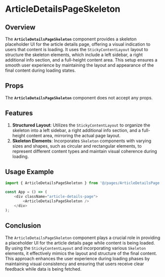 # ArticleDetailsPageSkeleton

## Overview
The **`ArticleDetailsPageSkeleton`** component provides a skeleton placeholder UI for the article details page, offering a visual indication to users that content is loading. It uses the `StickyContentLayout` layout to structure the skeleton elements, which include a left sidebar, a right additional info section, and a full-height content area. This setup ensures a smooth user experience by maintaining the layout and appearance of the final content during loading states.

## Props
The **`ArticleDetailsPageSkeleton`** component does not accept any props.

## Features
1. **Structured Layout**: Utilizes the `StickyContentLayout` to organize the skeleton into a left sidebar, a right additional info section, and a full-height content area, mirroring the actual page layout.
2. **Skeleton Elements**: Incorporates `Skeleton` components with varying sizes and shapes, such as circular and rectangular elements, to represent different content types and maintain visual coherence during loading.

## Usage Example
```typescript jsx
import { ArticleDetailsPageSkeleton } from '@/pages/ArticleDetailsPage';

const App = () => (
    <div className="article-details-page">
        <ArticleDetailsPageSkeleton />
    </div>
);
```
## Conclusion
The `ArticleDetailsPageSkeleton` component plays a crucial role in providing a placeholder UI for the article details page while content is being loaded. By using the `StickyContentLayout` and incorporating various `Skeleton` elements, it effectively mimics the layout and structure of the final content. This approach enhances the user experience during loading phases by maintaining visual consistency and ensuring that users receive clear feedback while data is being fetched.
